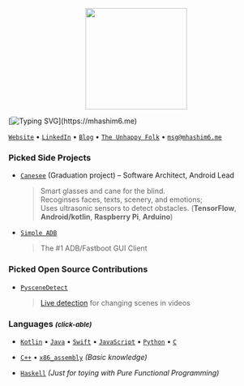 <p align="center">
    <img width="200px" src="https://mhashim6.me/timeless_clock_animated.svg"/>
</p>

[![Typing SVG](https://readme-typing-svg.herokuapp.com?color=%23ceaa37&width=420&height=60&lines=Heared+you+of+The+Unhappy+Folk%3F;Or+The+Upside-Down+Tree%3F;Clear++your+mind%2C+and+you'll+see...)](https://mhashim6.me)

[`Website`](https://mhashim6.me) • [`LinkedIn`](https://www.linkedin.com/in/mhashim6/) • [`Blog`](https://blog.mhashim6.me) • [`The Unhappy Folk`](https://blog.unhappyfolk.org) • [`msg@mhashim6.me`](mailto:msg@mhashim6.me)

### Picked Side Projects

- [`Canesee`](https://github.com/canesee-project) (Graduation project) – Software Architect, Android Lead

  > Smart glasses and cane for the blind. \
  > Recoginses faces, texts, scenery, and emotions; \
  > Uses ultrasonic sensors to detect obstacles.
  > (**TensorFlow**, **Android/kotlin**, **Raspberry Pi**, **Arduino**)
  
- [`Simple ADB`](https://github.com/mhashim6/Simple-ADB)

  > The #1 ADB/Fastboot GUI Client


### Picked Open Source Contributions

- [`PysceneDetect`](https://pyscenedetect.readthedocs.io/en/stable/)

  > [Live detection](https://github.com/Breakthrough/PySceneDetect/pull/151) for changing scenes in videos

### Languages <i style="font-size: small;">(click-able)</i>

- [`Kotlin`](https://github.com/mhashim6?tab=repositories&language=kotlin) • [`Java`](https://github.com/mhashim6?tab=repositories&language=java) • [`Swift`](https://github.com/mhashim6?tab=repositories&language=swift) • [`JavaScript`](https://github.com/mhashim6?tab=repositories&language=javascript) • [`Python`](https://github.com/mhashim6?tab=repositories&language=python) • [`C`](https://github.com/mhashim6?tab=repositories&language=c)

- [`C++`](https://github.com/mhashim6?tab=repositories&language=c%2B%2B) • [`x86_assembly`](https://github.com/mhashim6?tab=repositories&language=assembly) _(Basic knowledge)_

- [`Haskell`](https://github.com/mhashim6?tab=repositories&language=haskell) _(Just for toying with Pure Functional Programming)_
